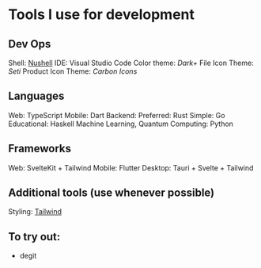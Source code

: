 # Tools I use for development

## Dev Ops

Shell: [Nushell](https://nushell.sh)
IDE: Visual Studio Code
    Color theme: *Dark+*
    File Icon Theme: *Seti*
    Product Icon Theme: *Carbon Icons*


## Languages

Web: TypeScript
Mobile: Dart
Backend:
    Preferred: Rust
    Simple: Go
    Educational: Haskell
Machine Learning, Quantum Computing: Python


## Frameworks

Web: SvelteKit + Tailwind
Mobile: Flutter
Desktop: Tauri + Svelte + Tailwind


## Additional tools (use whenever possible)

Styling: [Tailwind](https://tailwindcss.com)


## To try out:

- degit